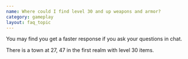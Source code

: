 ```yaml
---
name: Where could I find level 30 and up weapons and armor?
category: gameplay
layout: faq_topic
---
```

You may find you get a faster response if you ask your questions in chat.

There is a town at 27, 47 in the first realm with level 30 items.